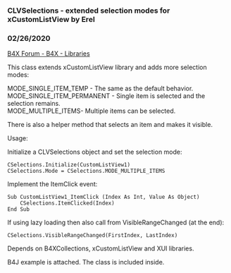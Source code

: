 ###  CLVSelections - extended selection modes for xCustomListView by Erel
### 02/26/2020
[B4X Forum - B4X - Libraries](https://www.b4x.com/android/forum/threads/114364/)

This class extends xCustomListView library and adds more selection modes:  
  
MODE\_SINGLE\_ITEM\_TEMP - The same as the default behavior.  
MODE\_SINGLE\_ITEM\_PERMANENT - Single item is selected and the selection remains.  
MODE\_MULTIPLE\_ITEMS- Multiple items can be selected.  
  
There is also a helper method that selects an item and makes it visible.  
  
Usage:  
  
Initialize a CLVSelections object and set the selection mode:  

```B4X
CSelections.Initialize(CustomListView1)  
CSelections.Mode = CSelections.MODE_MULTIPLE_ITEMS
```

  
  
Implement the ItemClick event:  

```B4X
Sub CustomListView1_ItemClick (Index As Int, Value As Object)  
    CSelections.ItemClicked(Index)  
End Sub
```

  
  
If using lazy loading then also call from VisibleRangeChanged (at the end):  

```B4X
CSelections.VisibleRangeChanged(FirstIndex, LastIndex)
```

  
  
Depends on B4XCollections, xCustomListView and XUI libraries.  
  
B4J example is attached. The class is included inside.